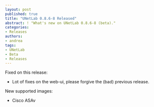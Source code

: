 ```yaml
---
layout: post
published: true
title: "UNetLab 0.8.6-8 Released"
abstract: ! "What's new on UNetLab 0.8.6-8 (beta)."
categories:
- Releases
authors:
- andrea
tags:
- UNetLab
- Beta
- Releases
---
```

Fixed on this release:

* Lot of fixes on the web-ui, please forgive the (bad) previous release.

New supported images:

* Cisco ASAv
